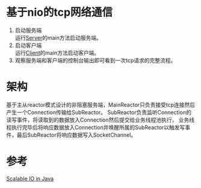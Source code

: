 # 基于nio的tcp网络通信
1. 启动服务端  
运行[Server](https://github.com/Allurx/socket-chat/blob/master/nio/nio-server/src/main/java/red/zyc/socket/nio/server/Server.java)的main方法启动服务端。
2. 启动客户端    
运行[Client](https://github.com/Allurx/socket-chat/blob/master/nio/nio-client/src/main/java/red/zyc/socket/nio/client/Client.java)的main方法启动客户端。
3. 观察服务端和客户端的控制台输出即可看到一次tcp请求的完整流程。
# 架构
基于主从reactor模式设计的非阻塞服务端，MainReactor只负责接受tcp连接然后产生一个Connection传输给SubReactor。
SubReactor负责监听Connection的读写事件，将读取到的数据放入Connection然后提交给业务线程池执行，
业务线程执行完毕后将响应数据放入Connection并唤醒所属的SubReactor以触发写事件，最后SubReactor将响应数据写入SocketChannel。
# 参考
[Scalable IO in Java](http://gee.cs.oswego.edu/dl/cpjslides/nio.pdf)


